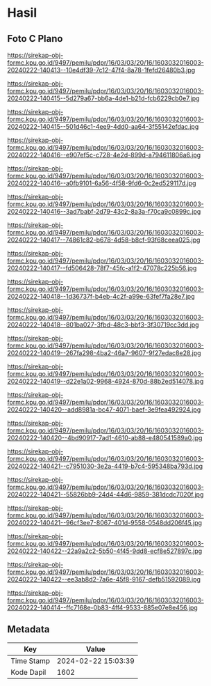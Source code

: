 # Hasil

## Foto C Plano

https://sirekap-obj-formc.kpu.go.id/9497/pemilu/pdpr/16/03/03/20/16/1603032016003-20240222-140413--10e4df39-7c12-47f4-8a78-1fefd26480b3.jpg

https://sirekap-obj-formc.kpu.go.id/9497/pemilu/pdpr/16/03/03/20/16/1603032016003-20240222-140415--5d279a67-bb6a-4de1-b21d-fcb6229cb0e7.jpg

https://sirekap-obj-formc.kpu.go.id/9497/pemilu/pdpr/16/03/03/20/16/1603032016003-20240222-140415--501d46c1-4ee9-4dd0-aa64-3f55142efdac.jpg

https://sirekap-obj-formc.kpu.go.id/9497/pemilu/pdpr/16/03/03/20/16/1603032016003-20240222-140416--e907ef5c-c728-4e2d-899d-a794611806a6.jpg

https://sirekap-obj-formc.kpu.go.id/9497/pemilu/pdpr/16/03/03/20/16/1603032016003-20240222-140416--a0fb9101-6a56-4f58-9fd6-0c2ed529117d.jpg

https://sirekap-obj-formc.kpu.go.id/9497/pemilu/pdpr/16/03/03/20/16/1603032016003-20240222-140416--3ad7babf-2d79-43c2-8a3a-f70ca9c0899c.jpg

https://sirekap-obj-formc.kpu.go.id/9497/pemilu/pdpr/16/03/03/20/16/1603032016003-20240222-140417--74861c82-b678-4d58-b8cf-93f68ceea025.jpg

https://sirekap-obj-formc.kpu.go.id/9497/pemilu/pdpr/16/03/03/20/16/1603032016003-20240222-140417--fd506428-78f7-45fc-a1f2-47078c225b56.jpg

https://sirekap-obj-formc.kpu.go.id/9497/pemilu/pdpr/16/03/03/20/16/1603032016003-20240222-140418--1d36737f-b4eb-4c2f-a99e-63fef7fa28e7.jpg

https://sirekap-obj-formc.kpu.go.id/9497/pemilu/pdpr/16/03/03/20/16/1603032016003-20240222-140418--801ba027-3fbd-48c3-bbf3-3f30719cc3dd.jpg

https://sirekap-obj-formc.kpu.go.id/9497/pemilu/pdpr/16/03/03/20/16/1603032016003-20240222-140419--267fa298-4ba2-46a7-9607-9f27edac8e28.jpg

https://sirekap-obj-formc.kpu.go.id/9497/pemilu/pdpr/16/03/03/20/16/1603032016003-20240222-140419--d22e1a02-9968-4924-870d-88b2ed514078.jpg

https://sirekap-obj-formc.kpu.go.id/9497/pemilu/pdpr/16/03/03/20/16/1603032016003-20240222-140420--add8981a-bc47-4071-baef-3e9fea492924.jpg

https://sirekap-obj-formc.kpu.go.id/9497/pemilu/pdpr/16/03/03/20/16/1603032016003-20240222-140420--4bd90917-7ad1-4610-ab88-e480541589a0.jpg

https://sirekap-obj-formc.kpu.go.id/9497/pemilu/pdpr/16/03/03/20/16/1603032016003-20240222-140421--c7951030-3e2a-4419-b7c4-595348ba793d.jpg

https://sirekap-obj-formc.kpu.go.id/9497/pemilu/pdpr/16/03/03/20/16/1603032016003-20240222-140421--55826bb9-24d4-44d6-9859-381dcdc7020f.jpg

https://sirekap-obj-formc.kpu.go.id/9497/pemilu/pdpr/16/03/03/20/16/1603032016003-20240222-140421--96cf3ee7-8067-401d-9558-0548dd206f45.jpg

https://sirekap-obj-formc.kpu.go.id/9497/pemilu/pdpr/16/03/03/20/16/1603032016003-20240222-140422--22a9a2c2-5b50-4f45-9dd8-ecf8e527897c.jpg

https://sirekap-obj-formc.kpu.go.id/9497/pemilu/pdpr/16/03/03/20/16/1603032016003-20240222-140422--ee3ab8d2-7a6e-45f8-9167-defb51592089.jpg

https://sirekap-obj-formc.kpu.go.id/9497/pemilu/pdpr/16/03/03/20/16/1603032016003-20240222-140414--ffc7168e-0b83-4ff4-9533-885e07e8e456.jpg


## Metadata

| Key        | Value               |
| ---------- | ------------------- |
| Time Stamp | 2024-02-22 15:03:39 |
| Kode Dapil | 1602                |



